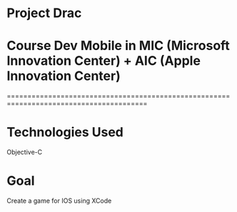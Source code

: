 # Project Drac
# Course Dev Mobile in MIC (Microsoft Innovation Center) + AIC (Apple Innovation Center) 
========================================================================================

# Technologies Used
Objective-C

# Goal
Create a game for IOS using XCode

